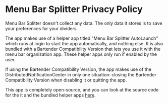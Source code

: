# Menu Bar Splitter Privacy Policy

Menu Bar Splitter doesn't collect any data. The only data it stores is to save your preferences for your dividers.

The app makes use of a helper app titled "Menu Bar Splitter AutoLaunch" which runs at login to start the app automatically, and nothing else. It is also bundled with a Bartender Compatibility Version that lets you use it with the menu bar organization app. These helper apps only run if enabled by the user.

If using the Bartender Compatibility Version, the app makes use of the DistributedNotificationCenter in only one situation: closing the Bartender Compatibility Version when disabling it or quitting the app.

This app is completely open-source, and you can look at the source code for the it and the bundled helper apps [here](https://github.com/jwhamilton99/menu-bar-splitter/tree/master).